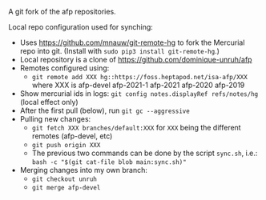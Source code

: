 A git fork of the afp repositories.

Local repo configuration used for synching:

* Uses https://github.com/mnauw/git-remote-hg to fork the Mercurial repo into git. (Install with `sudo pip3 install git-remote-hg`.)
* Local repository is a clone of https://github.com/dominique-unruh/afp
* Remotes configured using:
  * `git remote add XXX hg::https://foss.heptapod.net/isa-afp/XXX`
    where XXX is afp-devel afp-2021-1 afp-2021 afp-2020 afp-2019
* Show mercurial ids in logs: `git config notes.displayRef refs/notes/hg` (local effect only)
* After the first pull (below), run `git gc --aggressive`
* Pulling new changes:
  * `git fetch XXX branches/default:XXX` for `XXX` being the different remotes (afp-devel, etc)
  * `git push origin XXX`
  * The previous two commands can be done by the script `sync.sh`, i.e.:
    `bash -c "$(git cat-file blob main:sync.sh)"`
* Merging changes into my own branch:
  * `git checkout unruh`
  * `git merge afp-devel`
